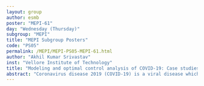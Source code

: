 ```yaml
---
layout: group
author: esmb
poster: "MEPI-61"
day: "Wednesday (Thursday)"
subgroup: "MEPI"
title: "MEPI Subgroup Posters"
code: "PS05"
permalink: /MEPI/MEPI-PS05-MEPI-61.html
author: "Akhil Kumar Srivastav"
inst: "Vellore Institute of Technology"
title: "Modeling and optimal control analysis of COVID-19: Case studies from Italy and Spain"
abstract: "Coronavirus disease 2019 (COVID-19) is a viral disease which is declared asa pandemic by WHO. This disease is posing a global threat, and almost everycountry in the world is now affected by this disease. Currently, there is no vaccine for this disease, and because of this, containing COVID-19 is not an easytask. It is noticed that elderly people got severely affected by this disease spe-cially in Europe. In the present paper, we propose and analyze a mathematicalmodel for COVID-19 virus transmission by dividing whole population in oldand young groups. We find disease-free equilibrium and the basic reproductionnumber (R0). We estimate the parameter corresponding to rate of transmissionand rate of detection of COVID-19 using real data from Italy and Spain by leastsquare method. We also perform sensitivity analysis to identify the key parameters which influence the basic reproduction number and hence regulate thetransmission dynamics of COVID-19. Finally, we extend our proposed model tooptimal control problem to explore the best cost-effective and time-dependentcontrol strategies that can reduce the number of infectives in a specified intervalof time."
---
```

